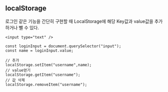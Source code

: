 ## localStorage
로그인 같은 기능을 간단히 구현할 때 LocalStorage에 해당 Key값과 value값을 추가하거나 뺄 수 있다.

```
<input type="text" />

const loginInput = document.querySelector("input");
const name = loginInput.value;

// 추가
localStorage.setItem("username",name);
// value얻기
localStorage.getItem("username");
// 값 삭제
localStorage.removeItem("username");
```